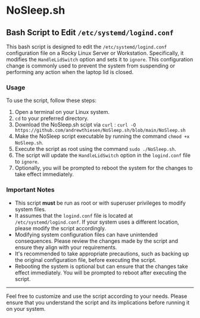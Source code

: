 # NoSleep.sh

## Bash Script to Edit `/etc/systemd/logind.conf`

This bash script is designed to edit the `/etc/systemd/logind.conf` configuration file on a Rocky Linux Server or Workstation. Specifically, it modifies the `HandleLidSwitch` option and sets it to `ignore`. This configuration change is commonly used to prevent the system from suspending or performing any action when the laptop lid is closed.

### Usage

To use the script, follow these steps:

1.  Open a terminal on your Linux system.
2.  `cd` to your preferred directory.
3.  Download the NoSleep.sh scipt via `curl` : `curl -O https://github.com/andrewthiesen/NoSleep.sh/blob/main/NoSleep.sh`
4.  Make the NoSleep script executable by running the command `chmod +x NoSleep.sh`.
5.  Execute the script as root using the command `sudo ./NoSleep.sh`.
8.  The script will update the `HandleLidSwitch` option in the `logind.conf` file to `ignore`.
9.  Optionally, you will be prompted to reboot the system for the changes to take effect immediately.

### Important Notes

* This script **must** be run as root or with superuser privileges to modify system files.
* It assumes that the `logind.conf` file is located at `/etc/systemd/logind.conf`. If your system uses a different location, please modify the script accordingly.
* Modifying system configuration files can have unintended consequences. Please review the changes made by the script and ensure they align with your requirements.
* It's recommended to take appropriate precautions, such as backing up the original configuration file, before executing the script.
* Rebooting the system is optional but can ensure that the changes take effect immediately. You will be prompted to reboot after executing the script.

---

Feel free to customize and use the script according to your needs. Please ensure that you understand the script and its implications before running it on your system.
